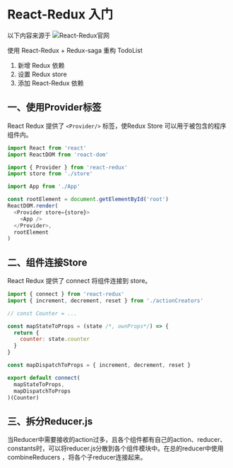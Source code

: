 # React-Redux 入门

以下内容来源于 ![React-Redux官网](https://react-redux.js.org/introduction/quick-start)

使用 React-Redux + Redux-saga 重构 TodoList

1. 新增 Redux 依赖
2. 设置 Redux store
3. 添加 React-Redux 依赖


## 一、使用Provider标签

React Redux 提供了 `<Provider/>` 标签，使Redux Store 可以用于被包含的程序组件内。

```js
import React from 'react'
import ReactDOM from 'react-dom'

import { Provider } from 'react-redux'
import store from './store'

import App from './App'

const rootElement = document.getElementById('root')
ReactDOM.render(
  <Provider store={store}>
    <App />
  </Provider>,
  rootElement
)
```

## 二、组件连接Store

React Redux 提供了 connect 将组件连接到 store。

```js
import { connect } from 'react-redux'
import { increment, decrement, reset } from './actionCreators'

// const Counter = ...

const mapStateToProps = (state /*, ownProps*/) => {
  return {
    counter: state.counter
  }
}

const mapDispatchToProps = { increment, decrement, reset }

export default connect(
  mapStateToProps,
  mapDispatchToProps
)(Counter)
```

## 三、拆分Reducer.js

当Reducer中需要接收的action过多，且各个组件都有自己的action、reducer、constants时，可以将reducer.js分散到各个组件模块中。在总的reducer中使用 combineReducers ，将各个子reducer连接起来。